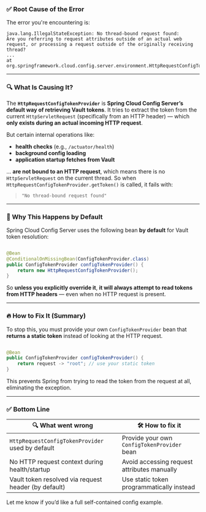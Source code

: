### ✅ Root Cause of the Error

The error you're encountering is:

```
java.lang.IllegalStateException: No thread-bound request found:
Are you referring to request attributes outside of an actual web request, or processing a request outside of the originally receiving thread?
...
at org.springframework.cloud.config.server.environment.HttpRequestConfigTokenProvider.getToken(HttpRequestConfigTokenProvider.java:43)
```

---

### 🔍 What Is Causing It?

The **`HttpRequestConfigTokenProvider`** is **Spring Cloud Config Server’s default way of retrieving Vault tokens**. It
tries to extract the token from the current `HttpServletRequest` (specifically from an HTTP header) — which **only
exists during an actual incoming HTTP request**.

But certain internal operations like:

* **health checks** (e.g., `/actuator/health`)
* **background config loading**
* **application startup fetches from Vault**

… **are not bound to an HTTP request**, which means there is no `HttpServletRequest` on the current thread. So when
`HttpRequestConfigTokenProvider.getToken()` is called, it fails with:

> `"No thread-bound request found"`

---

### 🧠 Why This Happens by Default

Spring Cloud Config Server uses the following bean **by default** for Vault token resolution:

```java

@Bean
@ConditionalOnMissingBean(ConfigTokenProvider.class)
public ConfigTokenProvider configTokenProvider() {
    return new HttpRequestConfigTokenProvider();
}
```

So **unless you explicitly override it**, **it will always attempt to read tokens from HTTP headers** — even when no
HTTP request is present.

---

### 🔥 How to Fix It (Summary)

To stop this, you must provide your own `ConfigTokenProvider` bean that **returns a static token** instead of looking at
the HTTP request.

```java

@Bean
public ConfigTokenProvider configTokenProvider() {
    return request -> "root"; // use your static token
}
```

This prevents Spring from trying to read the token from the request at all, eliminating the exception.

---

### ✅ Bottom Line

| 🔍 What went wrong                                   | 🛠 How to fix it                            |
|------------------------------------------------------|---------------------------------------------|
| `HttpRequestConfigTokenProvider` used by default     | Provide your own `ConfigTokenProvider` bean |
| No HTTP request context during health/startup        | Avoid accessing request attributes manually |
| Vault token resolved via request header (by default) | Use static token programmatically instead   |

Let me know if you’d like a full self-contained config example.
